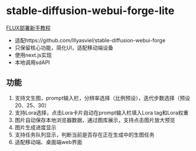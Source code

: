 # stable-diffusion-webui-forge-lite

[FLUX部署新手教程](HowToPlayFlux.md)

- 适配https://github.com/lllyasviel/stable-diffusion-webui-forge
- 只保留核心功能，简化UI，适配移动端设备
- 使用next.js实现
- 本地调用sdAPI

## 功能
1. 支持文生图，prompt输入栏，分辨率选择（比例预设），迭代步数选择（预设20、25、30）
2. 支持Lora选择，点击Lora卡片自动在prompt输入栏填入Lora tag和Lora权重
3. 图片自动保存本地浏览器数据，通过图库展示，支持点击图片放大预览
4. 图片生成进度显示
5. 支持任务队列显示，判断当前是否存在正在生成中的生图任务
6. 适配移动端、桌面端web界面

